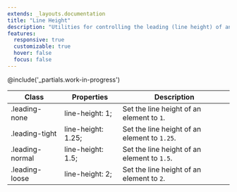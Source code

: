 ```yaml
---
extends: _layouts.documentation
title: "Line Height"
description: "Utilities for controlling the leading (line height) of an element."
features:
  responsive: true
  customizable: true
  hover: false
  focus: false
---
```


@include('_partials.work-in-progress')

<div class="border-t border-grey-lighter">
    <table class="w-full text-left" style="border-collapse: collapse;">
        <thead>
          <tr>
              <th class="text-sm font-semibold text-grey-darker p-2 bg-grey-lightest">Class</th>
              <th class="text-sm font-semibold text-grey-darker p-2 bg-grey-lightest">Properties</th>
              <th class="text-sm font-semibold text-grey-darker p-2 bg-grey-lightest">Description</th>
          </tr>
        </thead>
        <tbody class="align-baseline">
            <tr>
                <td class="p-2 border-t border-smoke font-mono text-xs text-purple-dark whitespace-no-wrap">.leading-none</td>
                <td class="p-2 border-t border-smoke font-mono text-xs text-blue-dark">line-height: 1;</td>
                <td class="p-2 border-t border-smoke text-sm text-grey-darker">Set the line height of an element to <code>1</code>.</td>
            </tr>
            <tr>
                <td class="p-2 border-t border-smoke-light font-mono text-xs text-purple-dark whitespace-no-wrap">.leading-tight</td>
                <td class="p-2 border-t border-smoke-light font-mono text-xs text-blue-dark">line-height: 1.25;</td>
                <td class="p-2 border-t border-smoke-light text-sm text-grey-darker">Set the line height of an element to <code>1.25</code>.</td>
            </tr>
            <tr>
                <td class="p-2 border-t border-smoke-light font-mono text-xs text-purple-dark whitespace-no-wrap">.leading-normal</td>
                <td class="p-2 border-t border-smoke-light font-mono text-xs text-blue-dark">line-height: 1.5;</td>
                <td class="p-2 border-t border-smoke-light text-sm text-grey-darker">Set the line height of an element to <code>1.5</code>.</td>
            </tr>
            <tr>
                <td class="p-2 border-t border-smoke-light font-mono text-xs text-purple-dark whitespace-no-wrap">.leading-loose</td>
                <td class="p-2 border-t border-smoke-light font-mono text-xs text-blue-dark">line-height: 2;</td>
                <td class="p-2 border-t border-smoke-light text-sm text-grey-darker">Set the line height of an element to <code>2</code>.</td>
            </tr>
        </tbody>
    </table>
</div>
